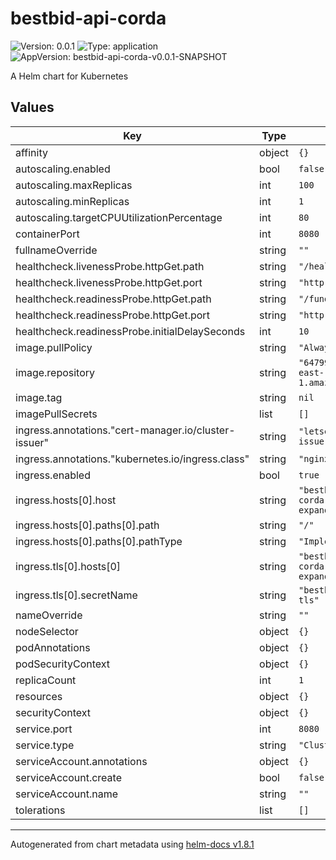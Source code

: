 # bestbid-api-corda

![Version: 0.0.1](https://img.shields.io/badge/Version-0.0.1-informational?style=flat-square) ![Type: application](https://img.shields.io/badge/Type-application-informational?style=flat-square) ![AppVersion: bestbid-api-corda-v0.0.1-SNAPSHOT](https://img.shields.io/badge/AppVersion-bestbid--api--corda--v0.0.1--SNAPSHOT-informational?style=flat-square)

A Helm chart for Kubernetes

## Values

| Key | Type | Default | Description |
|-----|------|---------|-------------|
| affinity | object | `{}` |  |
| autoscaling.enabled | bool | `false` |  |
| autoscaling.maxReplicas | int | `100` |  |
| autoscaling.minReplicas | int | `1` |  |
| autoscaling.targetCPUUtilizationPercentage | int | `80` |  |
| containerPort | int | `8080` |  |
| fullnameOverride | string | `""` |  |
| healthcheck.livenessProbe.httpGet.path | string | `"/health"` |  |
| healthcheck.livenessProbe.httpGet.port | string | `"http"` |  |
| healthcheck.readinessProbe.httpGet.path | string | `"/funds"` |  |
| healthcheck.readinessProbe.httpGet.port | string | `"http"` |  |
| healthcheck.readinessProbe.initialDelaySeconds | int | `10` |  |
| image.pullPolicy | string | `"Always"` |  |
| image.repository | string | `"647993678576.dkr.ecr.us-east-1.amazonaws.com/bestbid"` |  |
| image.tag | string | `nil` |  |
| imagePullSecrets | list | `[]` |  |
| ingress.annotations."cert-manager.io/cluster-issuer" | string | `"letsencrypt-cluster-issuer"` |  |
| ingress.annotations."kubernetes.io/ingress.class" | string | `"nginx"` |  |
| ingress.enabled | bool | `true` |  |
| ingress.hosts[0].host | string | `"bestbid-api-corda.dev.pod-expand.becomeholonic.com"` |  |
| ingress.hosts[0].paths[0].path | string | `"/"` |  |
| ingress.hosts[0].paths[0].pathType | string | `"ImplementationSpecific"` |  |
| ingress.tls[0].hosts[0] | string | `"bestbid-api-corda.dev.pod-expand.becomeholonic.com"` |  |
| ingress.tls[0].secretName | string | `"bestbid-api-corda-dev-tls"` |  |
| nameOverride | string | `""` |  |
| nodeSelector | object | `{}` |  |
| podAnnotations | object | `{}` |  |
| podSecurityContext | object | `{}` |  |
| replicaCount | int | `1` |  |
| resources | object | `{}` |  |
| securityContext | object | `{}` |  |
| service.port | int | `8080` |  |
| service.type | string | `"ClusterIP"` |  |
| serviceAccount.annotations | object | `{}` |  |
| serviceAccount.create | bool | `false` |  |
| serviceAccount.name | string | `""` |  |
| tolerations | list | `[]` |  |

----------------------------------------------
Autogenerated from chart metadata using [helm-docs v1.8.1](https://github.com/norwoodj/helm-docs/releases/v1.8.1)
